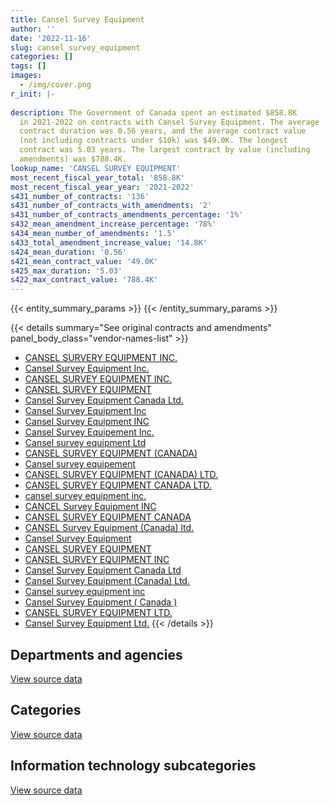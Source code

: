 ```yaml
---
title: Cansel Survey Equipment
author: ''
date: '2022-11-16'
slug: cansel_survey_equipment
categories: []
tags: []
images:
  - /img/cover.png
r_init: |-
  
description: The Government of Canada spent an estimated $858.8K
  in 2021-2022 on contracts with Cansel Survey Equipment. The average
  contract duration was 0.56 years, and the average contract value
  (not including contracts under $10k) was $49.0K. The longest
  contract was 5.03 years. The largest contract by value (including
  amendments) was $788.4K.
lookup_name: 'CANSEL SURVEY EQUIPMENT'
most_recent_fiscal_year_total: '858.8K'
most_recent_fiscal_year_year: '2021-2022'
s431_number_of_contracts: '136'
s431_number_of_contracts_with_amendments: '2'
s431_number_of_contracts_amendments_percentage: '1%'
s432_mean_amendment_increase_percentage: '78%'
s434_mean_number_of_amendments: '1.5'
s433_total_amendment_increase_value: '14.8K'
s424_mean_duration: '0.56'
s421_mean_contract_value: '49.0K'
s425_max_duration: '5.03'
s422_max_contract_value: '788.4K'
---
```


<script src="/rmarkdown-libs/htmlwidgets/htmlwidgets.js"></script>
<link href="/rmarkdown-libs/datatables-css/datatables-crosstalk.css" rel="stylesheet" />
<script src="/rmarkdown-libs/datatables-binding/datatables.js"></script>
<script src="/rmarkdown-libs/jquery/jquery-3.6.0.min.js"></script>
<link href="/rmarkdown-libs/dt-core-bootstrap/css/dataTables.bootstrap.min.css" rel="stylesheet" />
<link href="/rmarkdown-libs/dt-core-bootstrap/css/dataTables.bootstrap.extra.css" rel="stylesheet" />
<script src="/rmarkdown-libs/dt-core-bootstrap/js/jquery.dataTables.min.js"></script>
<script src="/rmarkdown-libs/dt-core-bootstrap/js/dataTables.bootstrap.min.js"></script>
<link href="/rmarkdown-libs/crosstalk/css/crosstalk.min.css" rel="stylesheet" />
<script src="/rmarkdown-libs/crosstalk/js/crosstalk.min.js"></script>
<script src="/rmarkdown-libs/htmlwidgets/htmlwidgets.js"></script>
<link href="/rmarkdown-libs/datatables-css/datatables-crosstalk.css" rel="stylesheet" />
<script src="/rmarkdown-libs/datatables-binding/datatables.js"></script>
<script src="/rmarkdown-libs/jquery/jquery-3.6.0.min.js"></script>
<link href="/rmarkdown-libs/dt-core-bootstrap/css/dataTables.bootstrap.min.css" rel="stylesheet" />
<link href="/rmarkdown-libs/dt-core-bootstrap/css/dataTables.bootstrap.extra.css" rel="stylesheet" />
<script src="/rmarkdown-libs/dt-core-bootstrap/js/jquery.dataTables.min.js"></script>
<script src="/rmarkdown-libs/dt-core-bootstrap/js/dataTables.bootstrap.min.js"></script>
<link href="/rmarkdown-libs/crosstalk/css/crosstalk.min.css" rel="stylesheet" />
<script src="/rmarkdown-libs/crosstalk/js/crosstalk.min.js"></script>
<script src="/rmarkdown-libs/htmlwidgets/htmlwidgets.js"></script>
<link href="/rmarkdown-libs/datatables-css/datatables-crosstalk.css" rel="stylesheet" />
<script src="/rmarkdown-libs/datatables-binding/datatables.js"></script>
<script src="/rmarkdown-libs/jquery/jquery-3.6.0.min.js"></script>
<link href="/rmarkdown-libs/dt-core-bootstrap/css/dataTables.bootstrap.min.css" rel="stylesheet" />
<link href="/rmarkdown-libs/dt-core-bootstrap/css/dataTables.bootstrap.extra.css" rel="stylesheet" />
<script src="/rmarkdown-libs/dt-core-bootstrap/js/jquery.dataTables.min.js"></script>
<script src="/rmarkdown-libs/dt-core-bootstrap/js/dataTables.bootstrap.min.js"></script>
<link href="/rmarkdown-libs/crosstalk/css/crosstalk.min.css" rel="stylesheet" />
<script src="/rmarkdown-libs/crosstalk/js/crosstalk.min.js"></script>

{{< entity_summary_params >}}
{{< /entity_summary_params >}}

{{< details summary="See original contracts and amendments" panel_body_class="vendor-names-list" >}}
- [CANSEL SURVERY EQUIPMENT INC.](https://search.open.canada.ca/en/ct/?sort=contract_value_f%20desc&page=1&search_text=%22CANSEL%20SURVERY%20EQUIPMENT%20INC.%22)
- [Cansel Survey Equipment Inc.](https://search.open.canada.ca/en/ct/?sort=contract_value_f%20desc&page=1&search_text=%22Cansel%20Survey%20Equipment%20Inc.%22)
- [CANSEL SURVEY EQUIPMENT INC.](https://search.open.canada.ca/en/ct/?sort=contract_value_f%20desc&page=1&search_text=%22CANSEL%20SURVEY%20EQUIPMENT%20INC.%22)
- [CANSEL SURVEY EQUIPMENT](https://search.open.canada.ca/en/ct/?sort=contract_value_f%20desc&page=1&search_text=%22CANSEL%20SURVEY%20EQUIPMENT%22)
- [Cansel Survey Equipment Canada Ltd.](https://search.open.canada.ca/en/ct/?sort=contract_value_f%20desc&page=1&search_text=%22Cansel%20Survey%20Equipment%20Canada%20Ltd.%22)
- [Cansel Survey Equipment Inc](https://search.open.canada.ca/en/ct/?sort=contract_value_f%20desc&page=1&search_text=%22Cansel%20Survey%20Equipment%20Inc%22)
- [Cansel Survey Equipment INC](https://search.open.canada.ca/en/ct/?sort=contract_value_f%20desc&page=1&search_text=%22Cansel%20Survey%20Equipment%20INC%22)
- [Cansel Survey Equipement Inc.](https://search.open.canada.ca/en/ct/?sort=contract_value_f%20desc&page=1&search_text=%22Cansel%20Survey%20Equipement%20Inc.%22)
- [Cansel survey equipment Ltd](https://search.open.canada.ca/en/ct/?sort=contract_value_f%20desc&page=1&search_text=%22Cansel%20survey%20equipment%20Ltd%22)
- [CANSEL SURVEY EQUIPMENT (CANADA)](https://search.open.canada.ca/en/ct/?sort=contract_value_f%20desc&page=1&search_text=%22CANSEL%20SURVEY%20EQUIPMENT%20%28CANADA%29%22)
- [Cansel survey equipement](https://search.open.canada.ca/en/ct/?sort=contract_value_f%20desc&page=1&search_text=%22Cansel%20survey%20equipement%22)
- [CANSEL SURVEY EQUIPMENT (CANADA) LTD.](https://search.open.canada.ca/en/ct/?sort=contract_value_f%20desc&page=1&search_text=%22CANSEL%20SURVEY%20EQUIPMENT%20%28CANADA%29%20LTD.%22)
- [CANSEL SURVEY EQUIPMENT CANADA LTD.](https://search.open.canada.ca/en/ct/?sort=contract_value_f%20desc&page=1&search_text=%22CANSEL%20SURVEY%20EQUIPMENT%20CANADA%20LTD.%22)
- [cansel survey equipment inc.](https://search.open.canada.ca/en/ct/?sort=contract_value_f%20desc&page=1&search_text=%22cansel%20survey%20equipment%20inc.%22)
- [CANCEL Survey Equipment INC](https://search.open.canada.ca/en/ct/?sort=contract_value_f%20desc&page=1&search_text=%22CANCEL%20Survey%20Equipment%20INC%22)
- [CANSEL SURVEY EQUIPMENT CANADA](https://search.open.canada.ca/en/ct/?sort=contract_value_f%20desc&page=1&search_text=%22CANSEL%20SURVEY%20EQUIPMENT%20CANADA%22)
- [CANSEL Survey Equipment (Canada) ltd.](https://search.open.canada.ca/en/ct/?sort=contract_value_f%20desc&page=1&search_text=%22CANSEL%20Survey%20Equipment%20%28Canada%29%20ltd.%22)
- [Cansel Survey Equipment](https://search.open.canada.ca/en/ct/?sort=contract_value_f%20desc&page=1&search_text=%22Cansel%20Survey%20Equipment%22)
- [CANSEL SURVEY EQUIPMENT](https://search.open.canada.ca/en/ct/?sort=contract_value_f%20desc&page=1&search_text=%22CANSEL%20SURVEY%20%20EQUIPMENT%22)
- [CANSEL SURVEY EQUIPMENT INC](https://search.open.canada.ca/en/ct/?sort=contract_value_f%20desc&page=1&search_text=%22CANSEL%20SURVEY%20EQUIPMENT%20INC%22)
- [Cansel Survey Equipment Canada Ltd](https://search.open.canada.ca/en/ct/?sort=contract_value_f%20desc&page=1&search_text=%22Cansel%20Survey%20Equipment%20Canada%20Ltd%22)
- [Cansel Survey Equipment (Canada) Ltd.](https://search.open.canada.ca/en/ct/?sort=contract_value_f%20desc&page=1&search_text=%22Cansel%20Survey%20Equipment%20%28Canada%29%20Ltd.%22)
- [Cansel survey equipment inc](https://search.open.canada.ca/en/ct/?sort=contract_value_f%20desc&page=1&search_text=%22Cansel%20survey%20equipment%20inc%22)
- [Cansel Survey Equipment ( Canada )](https://search.open.canada.ca/en/ct/?sort=contract_value_f%20desc&page=1&search_text=%22Cansel%20Survey%20Equipment%20%28%20Canada%20%29%22)
- [CANSEL SURVEY EQUIPMENT LTD.](https://search.open.canada.ca/en/ct/?sort=contract_value_f%20desc&page=1&search_text=%22CANSEL%20SURVEY%20EQUIPMENT%20LTD.%22)
- [Cansel Survey Equipment Ltd.](https://search.open.canada.ca/en/ct/?sort=contract_value_f%20desc&page=1&search_text=%22Cansel%20Survey%20Equipment%20Ltd.%22)
{{< /details >}}

## Departments and agencies

<div id="htmlwidget-1" style="width:100%;height:auto;" class="datatables html-widget"></div>
<script type="application/json" data-for="htmlwidget-1">{"x":{"style":"bootstrap","filter":"none","vertical":false,"data":[["<a href=\"/departments/aafc-aac/\">Agriculture and Agri-Food Canada<\/a>","<a href=\"/departments/aandc-aadnc/\">Crown-Indigenous Relations and Northern Affairs Canada<\/a>","<a href=\"/departments/cra-arc/\">Canada Revenue Agency<\/a>","<a href=\"/departments/csc-scc/\">Correctional Service of Canada<\/a>","<a href=\"/departments/dfatd-maecd/\">Global Affairs Canada<\/a>","<a href=\"/departments/dfo-mpo/\">Fisheries and Oceans Canada<\/a>","<a href=\"/departments/dnd-mdn/\">National Defence<\/a>","<a href=\"/departments/ec/\">Environment and Climate Change Canada<\/a>","<a href=\"/departments/esdc-edsc/\">Employment and Social Development Canada<\/a>","<a href=\"/departments/infc/\">Infrastructure Canada<\/a>","<a href=\"/departments/jus/\">Department of Justice Canada<\/a>","<a href=\"/departments/nrc-cnrc/\">National Research Council Canada<\/a>","<a href=\"/departments/nrcan-rncan/\">Natural Resources Canada<\/a>","<a href=\"/departments/nserc-crsng/\">Natural Sciences and Engineering Research Council of Canada<\/a>","<a href=\"/departments/pc/\">Parks Canada<\/a>","<a href=\"/departments/pwgsc-tpsgc/\">Public Services and Procurement Canada<\/a>","<a href=\"/departments/rcmp-grc/\">Royal Canadian Mounted Police<\/a>","<a href=\"/departments/statcan/\">Statistics Canada<\/a>"],[null,null,29455.3,null,5473.5,280959.75,870758.74,47464.59,null,181.93,14715.4,3653.28,71317.34,1252.91,73909.95,110118.34,null,23565.79],[21020.31,null,35101.24,6286.72,37146.73,20550.15,644284.09,41926.73,10760.68,87.36,17150.77,null,82172.22,12367.03,57829.92,431729.81,23584.85,6757.21],[35171.7,25312.93,39861.04,68787.57,52718.07,107725.03,74249.72,14840.97,60846.78,10630.74,31955.87,null,13173.54,13293.27,26696.64,138000.43,19297.41,6056.99],[33548.32,null,23080.36,63028.49,88856.71,186647.82,58237.37,93583.23,null,10941.52,29846.87,null,141106,null,59899.87,15438.03,46528.18,8048.29]],"container":"<table class=\"table table-striped table-hover row-border order-column display\">\n  <thead>\n    <tr>\n      <th>Department<\/th>\n      <th>2018-2019<\/th>\n      <th>2019-2020<\/th>\n      <th>2020-2021<\/th>\n      <th>2021-2022<\/th>\n    <\/tr>\n  <\/thead>\n<\/table>","options":{"order":[[4,"desc"]],"pageLength":10,"autoWidth":true,"columnDefs":[{"targets":1,"render":"function(data, type, row, meta) {\n    return type !== 'display' ? data : DTWidget.formatCurrency(data, \"$\", 2, 3, \",\", \".\", true, null);\n  }"},{"targets":2,"render":"function(data, type, row, meta) {\n    return type !== 'display' ? data : DTWidget.formatCurrency(data, \"$\", 2, 3, \",\", \".\", true, null);\n  }"},{"targets":3,"render":"function(data, type, row, meta) {\n    return type !== 'display' ? data : DTWidget.formatCurrency(data, \"$\", 2, 3, \",\", \".\", true, null);\n  }"},{"targets":4,"render":"function(data, type, row, meta) {\n    return type !== 'display' ? data : DTWidget.formatCurrency(data, \"$\", 2, 3, \",\", \".\", true, null);\n  }"},{"width":"16%","targets":[1,2,3,4]},{"className":"dt-right","targets":[1,2,3,4]}],"orderClasses":false}},"evals":["options.columnDefs.0.render","options.columnDefs.1.render","options.columnDefs.2.render","options.columnDefs.3.render"],"jsHooks":[]}</script>
<p class="text-right">
<a href="https://github.com/GoC-Spending/contracts-data/tree/main/data/out/vendors/cansel_survey_equipment/summary_by_fiscal_year_by_department.csv" class="source-data-link btn btn-link">View source data</a>
</p>

## Categories

<div id="htmlwidget-2" style="width:100%;height:auto;" class="datatables html-widget"></div>
<script type="application/json" data-for="htmlwidget-2">{"x":{"style":"bootstrap","filter":"none","vertical":false,"data":[["<a href=\"/categories/other/\">(Other)<\/a>","<a href=\"/categories/office_management/\">Office management<\/a>","<a href=\"/categories/defence/\">Defence<\/a>","<a href=\"/categories/professional_services/\">Professional services<\/a>","<a href=\"/categories/information_technology/\">Information technology<\/a>","<a href=\"/categories/transportation_and_logistics/\">Transportation and logistics<\/a>","<a href=\"/categories/industrial_products_and_services/\">Industrial products and services<\/a>","<a href=\"/categories/human_capital/\">Human capital<\/a>"],[null,48873.4,519546.37,23896.26,163119.56,43244.3,726826.54,7320.39],[64268.44,15369.96,488747,null,353547.6,null,519482.37,7340.45],[null,40295.65,null,null,441529.72,null,256793.32,null],[null,21202.9,32493.96,12863.41,542433.55,null,249797.25,null]],"container":"<table class=\"table table-striped table-hover row-border order-column display\">\n  <thead>\n    <tr>\n      <th>Category<\/th>\n      <th>2018-2019<\/th>\n      <th>2019-2020<\/th>\n      <th>2020-2021<\/th>\n      <th>2021-2022<\/th>\n    <\/tr>\n  <\/thead>\n<\/table>","options":{"order":[[4,"desc"]],"dom":"t","pageLength":30,"autoWidth":true,"columnDefs":[{"targets":1,"render":"function(data, type, row, meta) {\n    return type !== 'display' ? data : DTWidget.formatCurrency(data, \"$\", 2, 3, \",\", \".\", true, null);\n  }"},{"targets":2,"render":"function(data, type, row, meta) {\n    return type !== 'display' ? data : DTWidget.formatCurrency(data, \"$\", 2, 3, \",\", \".\", true, null);\n  }"},{"targets":3,"render":"function(data, type, row, meta) {\n    return type !== 'display' ? data : DTWidget.formatCurrency(data, \"$\", 2, 3, \",\", \".\", true, null);\n  }"},{"targets":4,"render":"function(data, type, row, meta) {\n    return type !== 'display' ? data : DTWidget.formatCurrency(data, \"$\", 2, 3, \",\", \".\", true, null);\n  }"},{"width":"16%","targets":[1,2,3,4]},{"className":"dt-right","targets":[1,2,3,4]}],"orderClasses":false,"lengthMenu":[10,25,30,50,100]}},"evals":["options.columnDefs.0.render","options.columnDefs.1.render","options.columnDefs.2.render","options.columnDefs.3.render"],"jsHooks":[]}</script>
<p class="text-right">
<a href="https://github.com/GoC-Spending/contracts-data/tree/main/data/out/vendors/cansel_survey_equipment/summary_by_fiscal_year_by_category.csv" class="source-data-link btn btn-link">View source data</a>
</p>
<h2>Information technology subcategories</h2>
<div id="htmlwidget-3" style="width:100%;height:auto;" class="datatables html-widget"></div>
<script type="application/json" data-for="htmlwidget-3">{"x":{"style":"bootstrap","filter":"none","vertical":false,"data":[["<a href=\"/it_subcategories/it_other/\">Other IT (incl. telecommunications)<\/a>","<a href=\"/it_subcategories/it_software_licensing/\">IT software licensing<\/a>"],[null,163119.56],[null,353547.6],[21299.08,420230.64],[180868.07,361565.48]],"container":"<table class=\"table table-striped table-hover row-border order-column display\">\n  <thead>\n    <tr>\n      <th>IT subcategory<\/th>\n      <th>2018-2019<\/th>\n      <th>2019-2020<\/th>\n      <th>2020-2021<\/th>\n      <th>2021-2022<\/th>\n    <\/tr>\n  <\/thead>\n<\/table>","options":{"order":[[4,"desc"]],"dom":"t","pageLength":30,"autoWidth":true,"columnDefs":[{"targets":1,"render":"function(data, type, row, meta) {\n    return type !== 'display' ? data : DTWidget.formatCurrency(data, \"$\", 2, 3, \",\", \".\", true, null);\n  }"},{"targets":2,"render":"function(data, type, row, meta) {\n    return type !== 'display' ? data : DTWidget.formatCurrency(data, \"$\", 2, 3, \",\", \".\", true, null);\n  }"},{"targets":3,"render":"function(data, type, row, meta) {\n    return type !== 'display' ? data : DTWidget.formatCurrency(data, \"$\", 2, 3, \",\", \".\", true, null);\n  }"},{"targets":4,"render":"function(data, type, row, meta) {\n    return type !== 'display' ? data : DTWidget.formatCurrency(data, \"$\", 2, 3, \",\", \".\", true, null);\n  }"},{"width":"16%","targets":[1,2,3,4]},{"className":"dt-right","targets":[1,2,3,4]}],"orderClasses":false,"lengthMenu":[10,25,30,50,100]}},"evals":["options.columnDefs.0.render","options.columnDefs.1.render","options.columnDefs.2.render","options.columnDefs.3.render"],"jsHooks":[]}</script>
<p class="text-right">
<a href="https://github.com/GoC-Spending/contracts-data/tree/main/data/out/vendors/cansel_survey_equipment/summary_by_fiscal_year_by_it_subcategory.csv" class="source-data-link btn btn-link">View source data</a>
</p>
